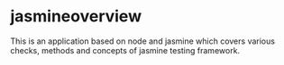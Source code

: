 # jasmineoverview
This is an application based on node and jasmine which covers various checks, methods and concepts of jasmine testing framework.
